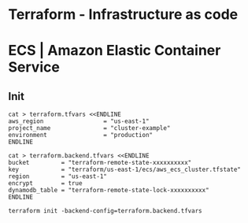 # Terraform - Infrastructure as code

# ECS | Amazon Elastic Container Service

## Init
```
cat > terraform.tfvars <<ENDLINE
aws_region                 = "us-east-1"
project_name               = "cluster-example"
environment                = "production"
ENDLINE
```

```
cat > terraform.backend.tfvars <<ENDLINE
bucket         = "terraform-remote-state-xxxxxxxxxx"
key            = "terraform/us-east-1/ecs/aws_ecs_cluster.tfstate"
region         = "us-east-1"
encrypt        = true
dynamodb_table = "terraform-remote-state-lock-xxxxxxxxxx"
ENDLINE
```

```
terraform init -backend-config=terraform.backend.tfvars
```